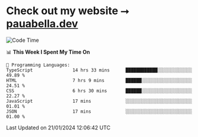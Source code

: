 # Check out my website ⭢ [pauabella.dev](https://pauabella.dev)

<!--START_SECTION:waka-->
![Code Time](http://img.shields.io/badge/Code%20Time-2%2C883%20hrs%2040%20mins-blue)

📊 **This Week I Spent My Time On** 

```text
💬 Programming Languages: 
TypeScript               14 hrs 33 mins      ████████████░░░░░░░░░░░░░   49.89 % 
HTML                     7 hrs 9 mins        ██████░░░░░░░░░░░░░░░░░░░   24.51 % 
CSS                      6 hrs 30 mins       ██████░░░░░░░░░░░░░░░░░░░   22.27 % 
JavaScript               17 mins             ░░░░░░░░░░░░░░░░░░░░░░░░░   01.01 % 
JSON                     17 mins             ░░░░░░░░░░░░░░░░░░░░░░░░░   01.00 % 
```


 Last Updated on 21/01/2024 12:06:42 UTC
<!--END_SECTION:waka-->
